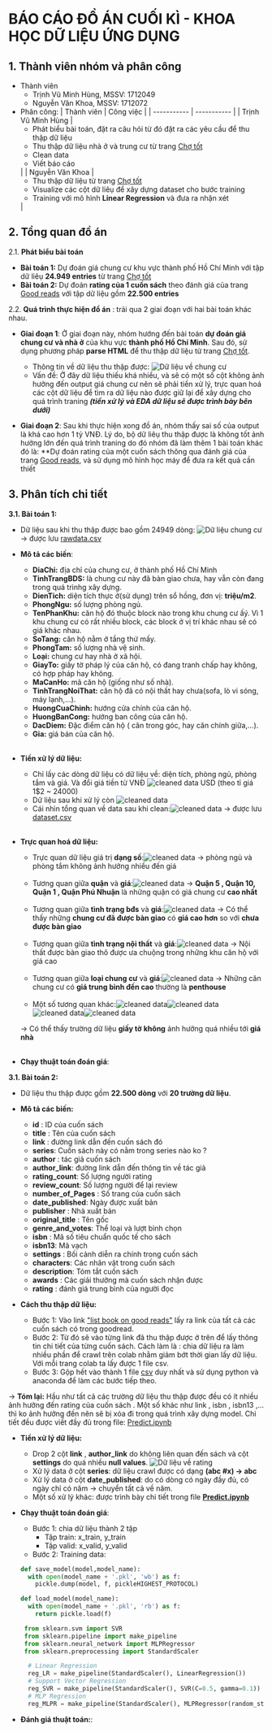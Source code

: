 <h1>BÁO CÁO ĐỒ ÁN CUỐI KÌ - KHOA HỌC DỮ LIỆU ỨNG DỤNG</h1>

<h2>1. Thành viên nhóm và phân công</h2>

* Thành viên 
  * Trịnh Vũ Minh Hùng, MSSV: 1712049
  * Nguyễn Văn Khoa, MSSV: 1712072    
* Phân công:
    | Thành viên | Công việc |
    | ----------- | ----------- |
    | Trịnh Vũ Minh Hùng | <ul> <li>Phát biểu bài toán, đặt ra câu hỏi từ đó đặt ra các yêu cầu để thu thập dữ liệu</li><li>Thu thập dữ liệu nhà ở và trung cư từ trang [Chợ tốt](https://nha.chotot.com/)</li><li>Clean data</li><li>Viết báo cáo</li></ul>  |
    | Nguyễn Văn Khoa  | <ul><li>Thu thập dữ liệu từ trang [Chợ tốt](https://nha.chotot.com/)</li><li>Visualize các cột dữ liêụ để xây dựng dataset cho  bước training</li><li>Training với mô hình **Linear Regression** và đưa ra nhận xét</li></ul> |

<h2>2. Tổng quan đồ án</h2>

2.1. **Phát biểu bài toán**

- **Bài toán 1:** Dự đoán giá chung cư khu vực thành phố Hồ Chí Minh với tập dữ liêụ **24.949 entries** từ trang [Chợ tốt](https://nha.chotot.com/)
- **Bài toán 2:** Dự đoán **rating của 1 cuốn sách** theo đánh giá của trang  [Good reads](https://www.goodreads.com/) với tập dữ liệu gồm **22.500 entries**
  
2.2. **Quá trình thực hiện đồ án** : trải qua 2 giai đoạn với hai bài toán khác nhau.

  - **Giai đoạn 1**: Ở giai đoạn này, nhóm hướng đến bài toán **dự đoán giá chung cư và nhà ở** của khu vực **thành phố Hồ Chí Minh**. Sau đó, sử dụng phương pháp **parse HTML** để thu thập dữ liệu từ trang [Chợ tốt](https://nha.chotot.com/).
    - Thông tin về dữ liệu thu thập được: ![Dữ liệu về chung cư](./images/chotot_data1.png)<br>
    - Vấn đề: Ở đây dữ liệu thiếu khá nhiều, và sẽ có một số cột không ảnh hưởng đến output giá chung cư nên sẽ phải tiền xử lý, trực quan hoá các cột dữ liệu để tìm ra dữ liệu nào được giữ lại để xây dựng cho quá trình traning ***(tiền xử lý và EDA dữ liệu sẽ được trình bày bên dưới)***

  - **Giai đoạn 2**: Sau khi thực hiện xong đồ án, nhóm thấy sai số của output là khá cao hơn 1 tỷ VNĐ. Lý do, bộ dữ liêụ thu thập được là không tốt ảnh hưởng lớn đến quá trình traning do đó nhóm đã làm thêm 1 bài toán khác đó là: **Dự đoán rating của một cuốn sách thông qua đánh giá của trang [Good reads](https://www.goodreads.com/), và sử dụng mô hình học máy để đưa ra kết quả cần thiết


<h2>3. Phân tích chi tiết</h2>

**3.1. Bài toán 1:**
  
  - Dữ liệu sau khi thu thập được bao gồm 24949 dòng: ![Dữ liệu chung cư](./images/chotot_data2.png) &#8594; được lưu [rawdata.csv](./data/chotot/rawdata.csv) 

  - **Mô tả các biến**:
    - **DiaChi:** địa chỉ của chung cư, ở thành phố Hồ Chí Minh
    - **TinhTrangBDS:** là chung cư này đã bàn giao chưa, hay vẫn còn đang trong quá trìnhg xây dựng. 
    - **DienTich:** diện tích thực ở(sử dụng) trên sổ hồng, đơn vị: **triệu/m2**.
    - **PhongNgu:** số lượng phòng ngủ.
    - **TenPhanKhu:** căn hộ đó thuộc block nào trong khu chung cư ấý. Vì 1 khu chung cư có rất nhiều block, các block ở vị trí khác nhau sẽ có giá khác nhau.
    - **SoTang:** căn hộ nằm ở tầng thứ mấy.
    - **PhongTam:** số lượng nhà vệ sinh.
    - **Loại:** chung cư hay nhà ở xã hội.
    - **GiayTo:** giấy tờ pháp lý của căn hộ, có đang tranh chấp hay không, có hợp pháp hay không.
    - **MaCanHo:** mã căn hộ (giống như số nhà).
    - **TinhTrangNoiThat:** căn hộ đã có nội thất hay chưa(sofa, lò vi sóng, máy lạnh,...).
    - **HuongCuaChinh:** hướng cửa chính của căn hộ.
    - **HuongBanCong:** hướng ban công của căn hộ.
    - **DacDiem:** Đặc điểm căn hộ ( căn trong góc, hay căn chính giữa,...).
    - **Gia:** giá bán của căn hộ.
    <br>
  - **Tiền xử lý dữ liệu:**
    - Chỉ lấy các dòng dữ liệu có dữ liệu về: diện tích, phòng ngủ, phòng tắm và giá. Và đổi giá tiền từ VNĐ ![cleaned data](./images/chotot_data3.png) USD (theo tỉ giá 1$2 ~ 24000)
    - Dữ liệu sau khi xử lý còn ![cleaned data](./images/chotot_data3.png)
    - Cái nhìn tổng quan về data sau khi clean:![cleaned data](./images/chotot_data4.png)
    &#8594; được lưu [dataset.csv](./data/chotot/dataset.csv) 
    <br>
  - **Trực quan hoá dữ liệu:**<br>
    - Trực quan dữ liệu giá trị **dạng số**:![cleaned data](./images/chotot_data5.png)
    &#8594; phòng ngủ và phòng tắm không ảnh hưởng nhiều đến giá<br><br>
    - Tương quan giữa **quận** và **giá**:![cleaned data](./images/chotot_data6.png)
    &#8594; **Quận 5 , Quận 10, Quận 1 , Quận Phú Nhuận** là những quận có giá chung cư **cao nhất**<br><br>
    - Tương quan giữa **tình trạng bđs** và **giá**:![cleaned data](./images/chotot_data7.png)
    &#8594; Có thể thấy những **chung cư đã được bàn giao** có **giá cao hơn** so với **chưa được bàn giao**<br><br>
    - Tương quan giữa **tình trạng nội thất** và **giá**:![cleaned data](./images/chotot_data12.png)
    &#8594; Nội thất được bàn giao thô được ưa chuộng trong những khu căn hộ với giá cao<br><br>
    - Tương quan giữa **loại chung cư** và **giá**:![cleaned data](./images/chotot_data13.png)
    &#8594; Những căn chung cư có **giá trung bình đến cao** thường là **penthouse**<br><br>
    - Một số tương quan khác:![cleaned data](./images/chotot_data8.png)![cleaned data](./images/chotot_data9.png)![cleaned data](./images/chotot_data10.png)![cleaned data](./images/chotot_data11.png)
  
    &#8594; Có thể thấy trường dữ liệu **giấy tờ** **không** ảnh hưởng quá nhiều tới **giá nhà**<br><br>

  - **Chạy thuật toán đoán giá**:

**3.1. Bài toán 2:**
    
- Dữ liệu thu thập được gồm **22.500 dòng** với **20 trường dữ liệu**.
- **Mô tả các biến:**
  - **id** : ID của cuốn sách 
  - **title** : Tên của cuốn sách
  -	**link** : đường link dẫn đến cuốn sách đó
  -	**series**: Cuốn sách này có nằm trong series nào ko ?
  -	**author** : tác giả cuốn sách
  -	**author_link**: đường link dẫn đến thông tin về tác giả
  -	**rating_count**: Số lượng người rating
  -	**review_count**: Số lượng người để lại review
  -	**number_of_Pages** : Số trang của cuốn sách
  -	**date_published**: Ngày được xuất bản 
  -	**publisher** : Nhà xuất bản
  -	**original_title** : Tên gốc 
  -	**genre_and_votes**: Thể loại và lượt bình chọn 
  -	**isbn** : Mã số tiêu chuẩn quốc tế cho sách
  -	**isbn13**: Mã vạch
  -	**settings** : Bối cảnh diễn ra chính trong cuốn sách
  -	**characters**: Các nhân vật trong cuốn sách 
  -	**description**: Tóm tắt cuốn sách
  -	**awards** : Các giải thưởng mà cuốn sách nhận được
  -	**rating** : đánh giá trung bình của người đọc

- **Cách thu thập dữ liệu:**
  - Bước 1: Vào link ["list book on good reads"](https://www.goodreads.com/list/show/1.Best_Books_Ever) lấy ra link của tất cả các cuốn sách có trong goodread.
  - Bước 2: Từ đó sẽ vào từng link đã thu thập được ở trên để lấy thông tin chi tiết của từng cuốn sách. Cách làm là : chia dữ liệu ra làm nhiều phần để crawl trên colab nhằm giảm bớt thời gian lấy dữ liệu. Với mỗi trang colab ta lấy được 1 file csv.
  - Bước 3: Gộp hết vào thành 1 file [csv](/Rating/dataset.csv) duy nhất  và sử dụng python và anaconda để làm các bước tiếp theo. 

&#8594; **Tóm lại:** Hầu như tất cả các trường dữ liệu thu thập được đều có ít nhiều ảnh hưởng đến rating của cuốn sách . Một số khác như link , isbn , isbn13 ,… thì ko ảnh hưởng đến nên sẽ bị xóa đi trong quá trình xây dựng model. Chi tiết đều được viết đầy đủ trong file:  [Predict.ipynb](/Rating/Predict.ipynb)
  
- **Tiền xử lý dữ liệu:**
  - Drop 2 cột **link** , **author_link** do không liên quan đến sách và cột **settings** do quá nhiều **null values**. ![Dữ liệu về rating](images/rating_data1.png)
  - Xử lý data ở cột **series**: dữ liệu crawl được có dạng **(abc #x) &#8594; abc**
  - Xử lý data ở cột **date_published**: do có dòng có ngày đầy đủ, có ngày chỉ có năm &#8594; chuyển tất cả về năm.
  - Một số xử lý khác: được trình bày chi tiết trong file **[Predict.ipynb](/Rating/Predict.ipynb)**

- **Chạy thuật toán đoán giá**:
  - Bước 1: chia dữ liệu thành 2 tập
    - Tập train: x_train, y_train
    - Tập valid: x_valid, y_valid
  - Bước 2: Training data:
  ```python
  def save_model(model,model_name):
    with open(model_name + '.pkl', 'wb') as f:
      pickle.dump(model, f, pickleHIGHEST_PROTOCOL)

  def load_model(model_name):
    with open(model_name + '.pkl', 'rb') as f:
      return pickle.load(f)
  ```

   ```python
    from sklearn.svm import SVR
    from sklearn.pipeline import make_pipeline
    from sklearn.neural_network import MLPRegressor
    from sklearn.preprocessing import StandardScaler
  ```

  ```python
    # Linear Regression
    reg_LR = make_pipeline(StandardScaler(), LinearRegression())
    # Support Vector Regression
    reg_SVR = make_pipeline(StandardScaler(), SVR(C=0.5, gamma=0.1))
    # MLP Regression
    reg_MLPR = make_pipeline(StandardScaler(), MLPRegressor(random_state=1, max_iter=500))
  ```

- **Đánh giá thuật toán:**:
